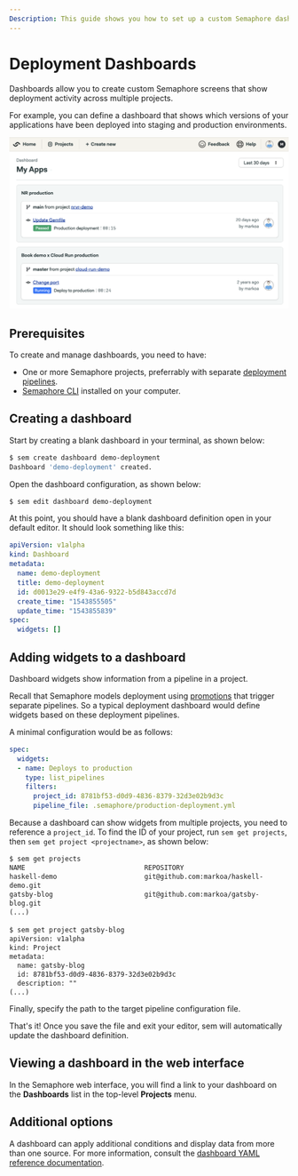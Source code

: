 ```yaml
---
Description: This guide shows you how to set up a custom Semaphore dashboard showing deployments across selected projects.
---
```


# Deployment Dashboards

Dashboards allow you to create custom Semaphore screens that show deployment
activity across multiple projects.

For example, you can define a dashboard that shows which versions of your
applications have been deployed into staging and production environments.

![Deployment dashboard Semaphore](deployment-dashboards/deployment-dashboard-example.png)

## Prerequisites

To create and manage dashboards, you need to have:

- One or more Semaphore projects, preferrably with separate [deployment pipelines][promotions].
- [Semaphore CLI][sem-cli] installed on your computer.

## Creating a dashboard

Start by creating a blank dashboard in your terminal, as shown below:

``` bash
$ sem create dashboard demo-deployment
Dashboard 'demo-deployment' created.
```

Open the dashboard configuration, as shown below:

``` bash
$ sem edit dashboard demo-deployment
```

At this point, you should have a blank dashboard definition open in your default editor.
It should look something like this:

``` yaml
apiVersion: v1alpha
kind: Dashboard
metadata:
  name: demo-deployment
  title: demo-deployment
  id: d0013e29-e4f9-43a6-9322-b5d843accd7d
  create_time: "1543855505"
  update_time: "1543855839"
spec:
  widgets: []
```

## Adding widgets to a dashboard

Dashboard widgets show information from a pipeline in a project.

Recall that Semaphore models deployment using [promotions][promotions] that
trigger separate pipelines. So a typical deployment dashboard would define
widgets based on these deployment pipelines.

A minimal configuration would be as follows:

``` yaml
spec:
  widgets:
  - name: Deploys to production
    type: list_pipelines
    filters:
      project_id: 8781bf53-d0d9-4836-8379-32d3e02b9d3c
      pipeline_file: .semaphore/production-deployment.yml
```

Because a dashboard can show widgets from multiple projects, you need to
reference a `project_id`. To find the ID of your project, run `sem get projects`,
then `sem get project <projectname>`, as shown below:

```
$ sem get projects
NAME                              REPOSITORY
haskell-demo                      git@github.com:markoa/haskell-demo.git
gatsby-blog                       git@github.com:markoa/gatsby-blog.git
(...)

$ sem get project gatsby-blog
apiVersion: v1alpha
kind: Project
metadata:
  name: gatsby-blog
  id: 8781bf53-d0d9-4836-8379-32d3e02b9d3c
  description: ""
(...)
```

Finally, specify the path to the target pipeline configuration file.

That's it! Once you save the file and exit your editor, sem will automatically
update the dashboard definition.

## Viewing a dashboard in the web interface

In the Semaphore web interface, you will find a link to your dashboard on 
the **Dashboards** list in the top-level **Projects** menu.

## Additional options

A dashboard can apply additional conditions and display data from more than one
source. For more information, consult the
[dashboard YAML reference documentation][dashboard-ref].

[sem-cli]: ../reference/sem-command-line-tool.md
[promotions]: ../essentials/deploying-with-promotions.md
[dashboard-ref]: ../reference/dashboards-yaml-reference.md
